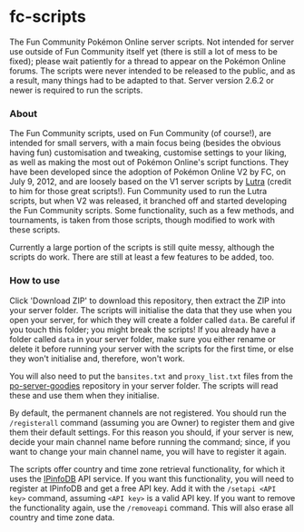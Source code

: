# fc-scripts
The Fun Community Pokémon Online server scripts. Not intended for server use outside of Fun Community itself yet (there is still a lot of mess to be fixed); please wait patiently for a thread to appear on the Pokémon Online forums. The scripts were never intended to be released to the public, and as a result, many things had to be adapted to that. Server version 2.6.2 or newer is required to run the scripts.

### About

The Fun Community scripts, used on Fun Community (of course!), are intended for small servers, with a main focus being (besides the obvious having fun) customisation and tweaking, customise settings to your liking, as well as making the most out of Pokémon Online's script functions. They have been developed since the adoption of Pokémon Online V2 by FC, on July 9, 2012, and are loosely based on the V1 server scripts by [Lutra](https://github.com/Jakilutra) (credit to him for those great scripts!). Fun Community used to run the Lutra scripts, but when V2 was released, it branched off and started developing the Fun Community scripts. Some functionality, such as a few methods, and tournaments, is taken from those scripts, though modified to work with these scripts.

Currently a large portion of the scripts is still quite messy, although the scripts do work. There are still at least a few features to be added, too.

### How to use

Click 'Download ZIP' to download this repository, then extract the ZIP into your server folder. The scripts will initialise the data that they use when you open your server, for which they will create a folder called `data`. Be careful if you touch this folder; you might break the scripts! If you already have a folder called `data` in your server folder, make sure you either rename or delete it before running your server with the scripts for the first time, or else they won't initialise and, therefore, won't work.

You will also need to put the `bansites.txt` and `proxy_list.txt` files from the [po-server-goodies](https://github.com/po-devs/po-server-goodies) repository in your server folder. The scripts will read these and use them when they initialise.

By default, the permanent channels are not registered. You should run the `/registerall` command (assuming you are Owner) to register them and give them their default settings. For this reason you should, if your server is new, decide your main channel name before running the command; since, if you want to change your main channel name, you will have to register it again.

The scripts offer country and time zone retrieval functionality, for which it uses the [IPinfoDB](http://ipinfodb.com/) API service. If you want this functionality, you will need to register at IPinfoDB and get a free API key. Add it with the `/setapi <API key>` command, assuming `<API key>` is a valid API key. If you want to remove the functionality again, use the `/removeapi` command. This will also erase all country and time zone data.
